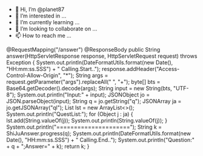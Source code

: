 - 👋 Hi, I’m @planet87
- 👀 I’m interested in ...
- 🌱 I’m currently learning ...
- 💞️ I’m looking to collaborate on ...
- 📫 How to reach me ...

<!---
planet87/planet87 is a ✨ special ✨ repository because its `README.md` (this file) appears on your GitHub profile.
You can click the Preview link to take a look at your changes.
--->

@RequestMapping("/answer")
    @ResponseBody
    public String answer(HttpServletResponse response, HttpServletRequest request) throws Exception {
        System.out.println(DateFormatUtils.format(new Date(), "HH:mm:ss.SSS") + " Calling.Start..");
        response.addHeader("Access-Control-Allow-Origin", "*");
        String args = request.getParameter("args").replaceAll(" ", "+");
        byte[] bts = Base64.getDecoder().decode(args);
        String input = new String(bts, "UTF-8");
        System.out.println("Input:" + input);
        JSONObject jo = JSON.parseObject(input);
        String q = jo.getString("q");
        JSONArray ja = jo.getJSONArray("ql");
        List<String> lst = new ArrayList<>();
        System.out.println("QuestList:");
        for (Object j : ja) {
            lst.add(String.valueOf(j));
            System.out.println(String.valueOf(j));
        }
        System.out.println("=====================");
        String k = ShiJuAnswer.progress(q);
        System.out.println(DateFormatUtils.format(new Date(), "HH:mm:ss.SSS") + " Calling.End..");
        System.out.println("Question:" + q + ";Answer=" + k);
        return k;
    }
